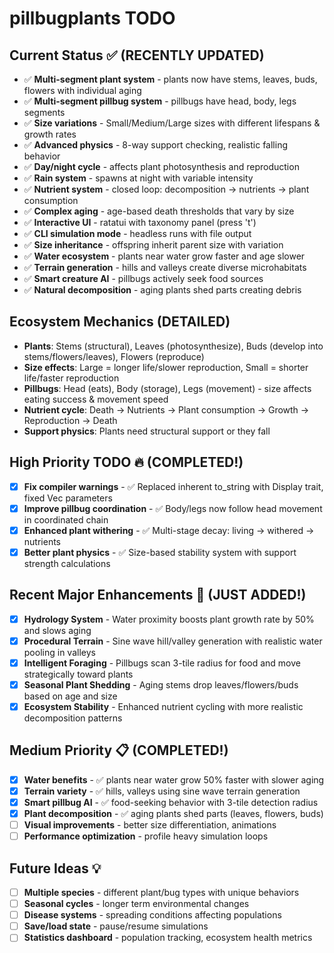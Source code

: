 # pillbugplants TODO

## Current Status ✅ (RECENTLY UPDATED)
- ✅ **Multi-segment plant system** - plants now have stems, leaves, buds, flowers with individual aging
- ✅ **Multi-segment pillbug system** - pillbugs have head, body, legs segments
- ✅ **Size variations** - Small/Medium/Large sizes with different lifespans & growth rates
- ✅ **Advanced physics** - 8-way support checking, realistic falling behavior
- ✅ **Day/night cycle** - affects plant photosynthesis and reproduction
- ✅ **Rain system** - spawns at night with variable intensity
- ✅ **Nutrient system** - closed loop: decomposition → nutrients → plant consumption
- ✅ **Complex aging** - age-based death thresholds that vary by size
- ✅ **Interactive UI** - ratatui with taxonomy panel (press 't')
- ✅ **CLI simulation mode** - headless runs with file output
- ✅ **Size inheritance** - offspring inherit parent size with variation
- ✅ **Water ecosystem** - plants near water grow faster and age slower
- ✅ **Terrain generation** - hills and valleys create diverse microhabitats
- ✅ **Smart creature AI** - pillbugs actively seek food sources
- ✅ **Natural decomposition** - aging plants shed parts creating debris

## Ecosystem Mechanics (DETAILED)
- **Plants**: Stems (structural), Leaves (photosynthesize), Buds (develop into stems/flowers/leaves), Flowers (reproduce)
- **Size effects**: Large = longer life/slower reproduction, Small = shorter life/faster reproduction  
- **Pillbugs**: Head (eats), Body (storage), Legs (movement) - size affects eating success & movement speed
- **Nutrient cycle**: Death → Nutrients → Plant consumption → Growth → Reproduction → Death
- **Support physics**: Plants need structural support or they fall

## High Priority TODO 🔥 (COMPLETED!)
- [x] **Fix compiler warnings** - ✅ Replaced inherent to_string with Display trait, fixed Vec parameters
- [x] **Improve pillbug coordination** - ✅ Body/legs now follow head movement in coordinated chain
- [x] **Enhanced plant withering** - ✅ Multi-stage decay: living → withered → nutrients
- [x] **Better plant physics** - ✅ Size-based stability system with support strength calculations

## Recent Major Enhancements 🚀 (JUST ADDED!)
- [x] **Hydrology System** - Water proximity boosts plant growth rate by 50% and slows aging
- [x] **Procedural Terrain** - Sine wave hill/valley generation with realistic water pooling in valleys
- [x] **Intelligent Foraging** - Pillbugs scan 3-tile radius for food and move strategically toward plants
- [x] **Seasonal Plant Shedding** - Aging stems drop leaves/flowers/buds based on age and size
- [x] **Ecosystem Stability** - Enhanced nutrient cycling with more realistic decomposition patterns

## Medium Priority 📋 (COMPLETED!)
- [x] **Water benefits** - ✅ plants near water grow 50% faster with slower aging
- [x] **Terrain variety** - ✅ hills, valleys using sine wave terrain generation  
- [x] **Smart pillbug AI** - ✅ food-seeking behavior with 3-tile detection radius
- [x] **Plant decomposition** - ✅ aging plants shed parts (leaves, flowers, buds)
- [ ] **Visual improvements** - better size differentiation, animations
- [ ] **Performance optimization** - profile heavy simulation loops

## Future Ideas 💡
- [ ] **Multiple species** - different plant/bug types with unique behaviors  
- [ ] **Seasonal cycles** - longer term environmental changes
- [ ] **Disease systems** - spreading conditions affecting populations
- [ ] **Save/load state** - pause/resume simulations
- [ ] **Statistics dashboard** - population tracking, ecosystem health metrics